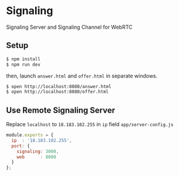 # Signaling

Signaling Server and Signaling Channel for WebRTC

## Setup

```bash
$ npm install
$ npm run dev
```

then, launch `answer.html` and `offer.html` in separate windows.

```bash
$ open http://localhost:8080/answer.html
$ open http://localhost:8080/offer.html
```

## Use Remote Signaling Server

Replace `localhost` to `18.183.102.255` in `ip` field `app/server-config.js`

```js
module.exports = {
  ip  : '18.183.102.255',
  port: {
    signaling: 3000,
    web      : 8080
  }
};
```
